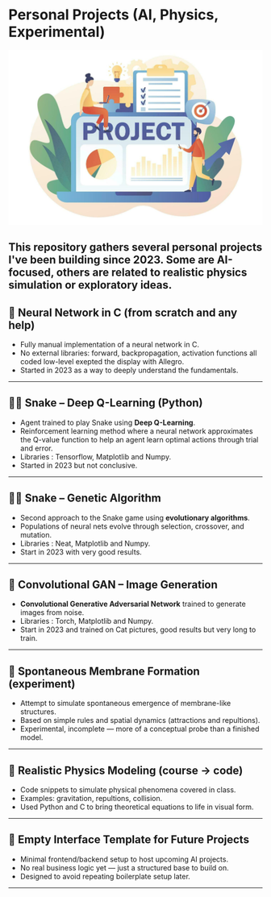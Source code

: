 # Personal Projects (AI, Physics, Experimental)

![img](Images/Image_projet.jpg)

This repository gathers several personal projects I've been building since 2023. Some are AI-focused, others are related to realistic physics simulation or exploratory ideas.
---

## 🔧 Neural Network in C (from scratch and any help)

- Fully manual implementation of a neural network in C.
- No external libraries: forward, backpropagation, activation functions all coded low-level exepted the display with Allegro.
- Started in 2023 as a way to deeply understand the fundamentals.

---

## 🐍📲 Snake – Deep Q-Learning (Python)

- Agent trained to play Snake using **Deep Q-Learning**.
- Reinforcement learning method where a neural network approximates the Q-value function to help an agent learn optimal actions through trial and error.
- Libraries : Tensorflow, Matplotlib and Numpy.
- Started in 2023 but not conclusive.

---

## 🐍🧬 Snake – Genetic Algorithm

- Second approach to the Snake game using **evolutionary algorithms**.
- Populations of neural nets evolve through selection, crossover, and mutation.
- Libraries : Neat, Matplotlib and Numpy.
- Start in 2023 with very good results.

---

## 🎨 Convolutional GAN – Image Generation

- **Convolutional Generative Adversarial Network** trained to generate images from noise.
- Libraries : Torch, Matplotlib and Numpy.
- Start in 2023 and trained on Cat pictures, good results but very long to train.

---

## 🧪 Spontaneous Membrane Formation (experiment)

- Attempt to simulate spontaneous emergence of membrane-like structures.
- Based on simple rules and spatial dynamics (attractions and repultions).
- Experimental, incomplete — more of a conceptual probe than a finished model.

---

## 🧮 Realistic Physics Modeling (course → code)

- Code snippets to simulate physical phenomena covered in class.
- Examples: gravitation, repultions, collision.
- Used Python and C to bring theoretical equations to life in visual form.

---

## 🧱 Empty Interface Template for Future Projects

- Minimal frontend/backend setup to host upcoming AI projects.
- No real business logic yet — just a structured base to build on.
- Designed to avoid repeating boilerplate setup later.

---


